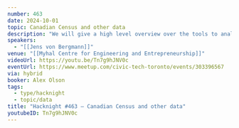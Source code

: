 ```yaml
---
number: 463
date: 2024-10-01
topic: Canadian Census and other data
description: "We will give a high level overview over the tools to analyze, process and visualize Canadian data that we developed and use regularly in our workflows: CensusMapper and the {cancensus}, {cansim}, {cmhc}, {tongfen}, {canbank} and {canpumf} R packages."
speakers:
  - "[[Jens von Bergmann]]"
venue: "[[Myhal Centre for Engineering and Entrepreneurship]]"
videoUrl: https://youtu.be/Tn7g9hJNV0c
eventUrl: https://www.meetup.com/civic-tech-toronto/events/303396567
via: hybrid
booker: Alex Olson
tags:
  - type/hacknight
  - topic/data
title: "Hacknight #463 – Canadian Census and other data"
youtubeID: Tn7g9hJNV0c
---
```

